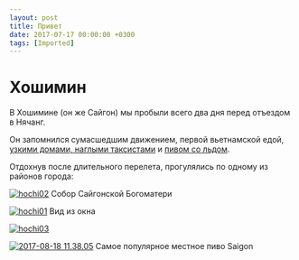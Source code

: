 ```yaml
---
layout: post
title: Привет
date: 2017-07-17 00:00:00 +0300
tags: [Imported]
---
```

# Хошимин

В Хошимине (он же Сайгон) мы пробыли всего два дня перед отъездом в Нячанг.

Он запомнился сумасшедшим движением, первой вьетнамской едой, [узкими домами, наглыми таксистами](https://t.me/vietnotes/10) и [пивом со льдом](https://t.me/vietnotes/12).

Отдохнув после длительного перелета, прогулялись по одному из районов города:

[![hochi02](https://vlaim.s3.amazonaws.com/uploads/2017/08/hochi02.jpg)](https://vlaim.s3.amazonaws.com/uploads/2017/08/hochi02.jpg) Собор Сайгонской Богоматери

[![hochi01](https://vlaim.s3.amazonaws.com/uploads/2017/08/hochi01.jpg)](https://vlaim.s3.amazonaws.com/uploads/2017/08/hochi01.jpg) Вид из окна

[![hochi03](https://vlaim.s3.amazonaws.com/uploads/2017/08/hochi03.jpg)](https://vlaim.s3.amazonaws.com/uploads/2017/08/hochi03.jpg)

[![2017-08-18 11.38.05](https://vlaim.s3.amazonaws.com/uploads/2017/08/2017-08-18-11.38.05.jpg)](https://vlaim.s3.amazonaws.com/uploads/2017/08/2017-08-18-11.38.05.jpg) Самое популярное местное пиво Saigon
